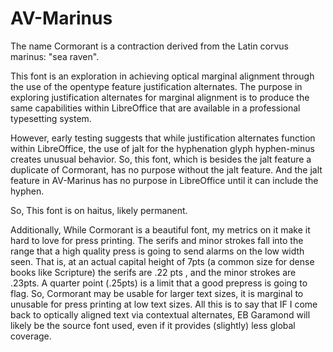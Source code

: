 # AV-Marinus
The name Cormorant is a contraction derived from the Latin corvus marinus: "sea raven".

This font is an exploration in achieving optical marginal alignment through the use of the opentype feature justification alternates.  The purpose in exploring justification alternates for marginal alignment is to produce the same capabilities within LibreOffice that are available in a professional typesetting system. 

However, early testing suggests that while justification alternates function within LibreOffice, the use of jalt for the hyphenation glyph hyphen-minus creates unusual behavior. So, this font, which is besides the jalt feature a duplicate of Cormorant, has no purpose without the jalt feature.  And the jalt feature in AV-Marinus has no purpose in LibreOffice until it can include the hyphen.

So, This font is on haitus, likely permanent. 

Additionally, While Cormorant is a beautiful font, my metrics on it make it hard to love for press printing. The serifs and minor strokes fall into the range that a high quality press is going to send alarms on the low width seen. That is, at an actual capital height of 7pts (a common size for dense books like Scripture) the serifs are .22 pts , and the minor strokes 
are .23pts. A quarter point (.25pts) is a limit that a good prepress is going to flag. So, Cormorant may be usable for larger text sizes, it is marginal to unusable for press printing at low text sizes. All this is to say that IF I come back to optically aligned text via contextual alternates, EB Garamond will likely be the source font used, even if it provides (slightly) less global coverage. 
